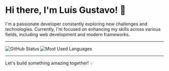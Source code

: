 # Hi there, I'm Luís Gustavo! 👋

I'm a passionate developer constantly exploring new challenges and technologies. Currently, I'm focused on enhancing my skills across various fields, including web development and modern frameworks.

---

<div align="left">
  <img src="https://github-readme-stats.vercel.app/api?username=Gustabolou&show_icons=true&theme=radical&height=100" alt="GitHub Status"/>
  <img src="https://github-readme-stats.vercel.app/api/top-langs/?username=Gustabolou&layout=compact&theme=radical&height=150" alt="Most Used Languages"/>
</div>

---

Let's build something amazing together! 💡

